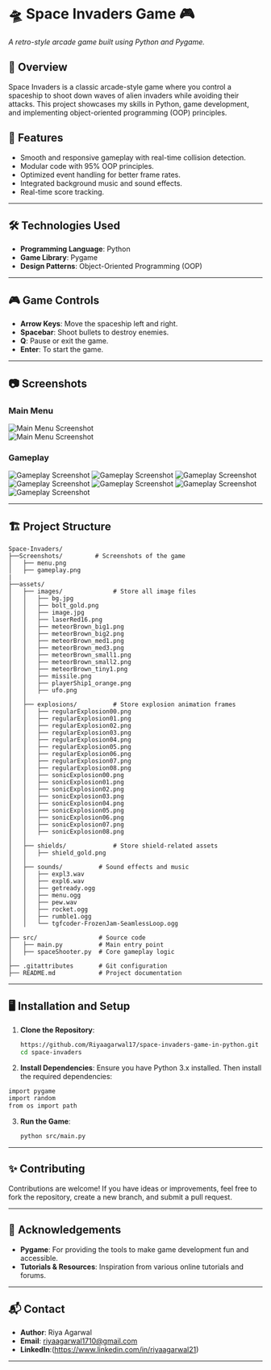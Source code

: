 
# 🛸 Space Invaders Game 🎮  
_A retro-style arcade game built using Python and Pygame._

## 📖 Overview
Space Invaders is a classic arcade-style game where you control a spaceship to shoot down waves of alien invaders while avoiding their attacks. This project showcases my skills in Python, game development, and implementing object-oriented programming (OOP) principles.  

## 🚀 Features
- Smooth and responsive gameplay with real-time collision detection.
- Modular code with 95% OOP principles.
- Optimized event handling for better frame rates.
- Integrated background music and sound effects.
- Real-time score tracking.

---

## 🛠️ Technologies Used
- **Programming Language**: Python
- **Game Library**: Pygame
- **Design Patterns**: Object-Oriented Programming (OOP)

---

## 🎮 Game Controls
- **Arrow Keys**: Move the spaceship left and right.
- **Spacebar**: Shoot bullets to destroy enemies.
- **Q**: Pause or exit the game.
- **Enter**: To start the game.

---

## 📷 Screenshots  
### Main Menu  
![Main Menu Screenshot](Screenshots/Screenshot%20(27).png)  
![Main Menu Screenshot](Screenshots/Screenshot%20(32).png)  

### Gameplay  
![Gameplay Screenshot](Screenshots/Screenshot%20(29).png) 
![Gameplay Screenshot](Screenshots/Screenshot%20(30).png) 
![Gameplay Screenshot](Screenshots/Screenshot%20(31).png) 
![Gameplay Screenshot](Screenshots/Screenshot%20(33).png) 
![Gameplay Screenshot](Screenshots/Screenshot%20(37).png) 
![Gameplay Screenshot](Screenshots/Screenshot%20(38).png) 
![Gameplay Screenshot](Screenshots/Screenshot%20(41).png) 

---

## 🏗️ Project Structure
```
Space-Invaders/
├──Screenshots/         # Screenshots of the game
│   ├── menu.png
│   ├── gameplay.png
|
├──assets/
│   ├── images/              # Store all image files
│   │   ├── bg.jpg
│   │   ├── bolt_gold.png
│   │   ├── image.jpg
│   │   ├── laserRed16.png
│   │   ├── meteorBrown_big1.png
│   │   ├── meteorBrown_big2.png
│   │   ├── meteorBrown_med1.png
│   │   ├── meteorBrown_med3.png
│   │   ├── meteorBrown_small1.png
│   │   ├── meteorBrown_small2.png
│   │   ├── meteorBrown_tiny1.png
│   │   ├── missile.png
│   │   ├── playerShip1_orange.png
│   │   ├── ufo.png
│   │
│   ├── explosions/          # Store explosion animation frames
│   │   ├── regularExplosion00.png
│   │   ├── regularExplosion01.png
│   │   ├── regularExplosion02.png
│   │   ├── regularExplosion03.png
│   │   ├── regularExplosion04.png
│   │   ├── regularExplosion05.png
│   │   ├── regularExplosion06.png
│   │   ├── regularExplosion07.png
│   │   ├── regularExplosion08.png
│   │   ├── sonicExplosion00.png
│   │   ├── sonicExplosion01.png
│   │   ├── sonicExplosion02.png
│   │   ├── sonicExplosion03.png
│   │   ├── sonicExplosion04.png
│   │   ├── sonicExplosion05.png
│   │   ├── sonicExplosion06.png
│   │   ├── sonicExplosion07.png
│   │   ├── sonicExplosion08.png
│   │
│   ├── shields/             # Store shield-related assets
│   │   ├── shield_gold.png
│   │
│   ├── sounds/          # Sound effects and music
│   │   ├── expl3.wav
│   │   ├── expl6.wav
│   │   ├── getready.ogg
│   │   ├── menu.ogg
│   │   ├── pew.wav
│   │   ├── rocket.ogg
│   │   ├── rumble1.ogg
│   │   └── tgfcoder-FrozenJam-SeamlessLoop.ogg
│
├── src/                 # Source code
│   ├── main.py          # Main entry point
│   ├── spaceShooter.py  # Core gameplay logic
│
├── .gitattributes       # Git configuration
├── README.md            # Project documentation
```

---

## 🖥️ Installation and Setup
1. **Clone the Repository**:
   ```bash
   https://github.com/Riyaagarwal17/space-invaders-game-in-python.git
   cd space-invaders
   ```

2. **Install Dependencies**:
   Ensure you have Python 3.x installed. Then install the required dependencies:
   
 ```bash
import pygame
import random
from os import path
```

3. **Run the Game**:
   ```bash
   python src/main.py
   ```

---

## ✨ Contributing
Contributions are welcome! If you have ideas or improvements, feel free to fork the repository, create a new branch, and submit a pull request.

---
## 🌟 Acknowledgements
- **Pygame**: For providing the tools to make game development fun and accessible.  
- **Tutorials & Resources**: Inspiration from various online tutorials and forums.


---

## 📬 Contact
- **Author**: Riya Agarwal  
- **Email**:  riyaagarwal1710@gmail.com  
- **LinkedIn**:(https://www.linkedin.com/in/riyaagarwal21)
---

